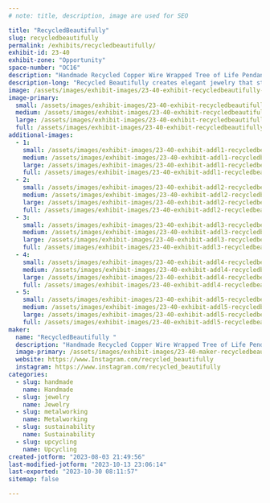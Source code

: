 ```yaml
---
# note: title, description, image are used for SEO

title: "RecycledBeautifully"
slug: recycledbeautifully
permalink: /exhibits/recycledbeautifully/
exhibit-id: 23-40
exhibit-zone: "Opportunity"
space-number: "OC16"
description: "Handmade Recycled Copper Wire Wrapped Tree of Life Pendants"
description-long: "Recycled Beautifully creates elegant jewelry that starts as garbage. Celina Ortiz and her husband find discarded television sets and deconstruct them, removing the copper and aluminum wire in the process. With this valuable material in hand, they wrap the material around stone pendants in a tree-like design. The wire spans the width of the teardrop and oval forms, framing them with delicate branches that electrifyingly extend and wrap around the stone."
image: /assets/images/exhibit-images/23-40-exhibit-recycledbeautifully-57bbd19a-28bb-4bfa-aff3-a00126e3e439-large.jpeg
image-primary: 
  small: /assets/images/exhibit-images/23-40-exhibit-recycledbeautifully-57bbd19a-28bb-4bfa-aff3-a00126e3e439-small.jpeg
  medium: /assets/images/exhibit-images/23-40-exhibit-recycledbeautifully-57bbd19a-28bb-4bfa-aff3-a00126e3e439-medium.jpeg
  large: /assets/images/exhibit-images/23-40-exhibit-recycledbeautifully-57bbd19a-28bb-4bfa-aff3-a00126e3e439-large.jpeg
  full: /assets/images/exhibit-images/23-40-exhibit-recycledbeautifully-57bbd19a-28bb-4bfa-aff3-a00126e3e439-full.jpeg
additional-images: 
  - 1:
    small: /assets/images/exhibit-images/23-40-exhibit-addl1-recycledbeautifully-20cf7469-2e33-405a-87f0-c6b0085a533c-small.jpeg
    medium: /assets/images/exhibit-images/23-40-exhibit-addl1-recycledbeautifully-20cf7469-2e33-405a-87f0-c6b0085a533c-medium.jpeg
    large: /assets/images/exhibit-images/23-40-exhibit-addl1-recycledbeautifully-20cf7469-2e33-405a-87f0-c6b0085a533c-large.jpeg
    full: /assets/images/exhibit-images/23-40-exhibit-addl1-recycledbeautifully-20cf7469-2e33-405a-87f0-c6b0085a533c-full.jpeg
  - 2:
    small: /assets/images/exhibit-images/23-40-exhibit-addl2-recycledbeautifully-2a653a7c-599e-4ab4-a528-29b9bdb1a0d0-small.jpeg
    medium: /assets/images/exhibit-images/23-40-exhibit-addl2-recycledbeautifully-2a653a7c-599e-4ab4-a528-29b9bdb1a0d0-medium.jpeg
    large: /assets/images/exhibit-images/23-40-exhibit-addl2-recycledbeautifully-2a653a7c-599e-4ab4-a528-29b9bdb1a0d0-large.jpeg
    full: /assets/images/exhibit-images/23-40-exhibit-addl2-recycledbeautifully-2a653a7c-599e-4ab4-a528-29b9bdb1a0d0-full.jpeg
  - 3:
    small: /assets/images/exhibit-images/23-40-exhibit-addl3-recycledbeautifully-5b405b97-e322-4164-a929-fa7479ae9719-small.jpeg
    medium: /assets/images/exhibit-images/23-40-exhibit-addl3-recycledbeautifully-5b405b97-e322-4164-a929-fa7479ae9719-medium.jpeg
    large: /assets/images/exhibit-images/23-40-exhibit-addl3-recycledbeautifully-5b405b97-e322-4164-a929-fa7479ae9719-large.jpeg
    full: /assets/images/exhibit-images/23-40-exhibit-addl3-recycledbeautifully-5b405b97-e322-4164-a929-fa7479ae9719-full.jpeg
  - 4:
    small: /assets/images/exhibit-images/23-40-exhibit-addl4-recycledbeautifully-bfcc1a1d-8e9a-406c-b3ee-c43221c861f1-small.jpeg
    medium: /assets/images/exhibit-images/23-40-exhibit-addl4-recycledbeautifully-bfcc1a1d-8e9a-406c-b3ee-c43221c861f1-medium.jpeg
    large: /assets/images/exhibit-images/23-40-exhibit-addl4-recycledbeautifully-bfcc1a1d-8e9a-406c-b3ee-c43221c861f1-large.jpeg
    full: /assets/images/exhibit-images/23-40-exhibit-addl4-recycledbeautifully-bfcc1a1d-8e9a-406c-b3ee-c43221c861f1-full.jpeg
  - 5:
    small: /assets/images/exhibit-images/23-40-exhibit-addl5-recycledbeautifully-fe28df4f-e936-47b5-a0c8-96964809ad0c-small.jpeg
    medium: /assets/images/exhibit-images/23-40-exhibit-addl5-recycledbeautifully-fe28df4f-e936-47b5-a0c8-96964809ad0c-medium.jpeg
    large: /assets/images/exhibit-images/23-40-exhibit-addl5-recycledbeautifully-fe28df4f-e936-47b5-a0c8-96964809ad0c-large.jpeg
    full: /assets/images/exhibit-images/23-40-exhibit-addl5-recycledbeautifully-fe28df4f-e936-47b5-a0c8-96964809ad0c-full.jpeg
maker: 
  name: "RecycledBeautifully "
  description: "Handmade Recycled Copper Wire Wrapped Tree of Life Pendants"
  image-primary: /assets/images/exhibit-images/23-40-maker-recycledbeautifully-546c2430-ae88-4450-aecf-8c0d5fcb609b-medium.jpeg
  website: https://www.Instagram.com/recycled_beautifully
  instagram: https://www.instagram.com/recycled_beautifully
categories: 
  - slug: handmade
    name: Handmade
  - slug: jewelry
    name: Jewelry
  - slug: metalworking
    name: Metalworking
  - slug: sustainability
    name: Sustainability
  - slug: upcycling
    name: Upcycling
created-jotform: "2023-08-03 21:49:56"
last-modified-jotform: "2023-10-13 23:06:14"
last-exported: "2023-10-30 08:11:57"
sitemap: false

---
```

